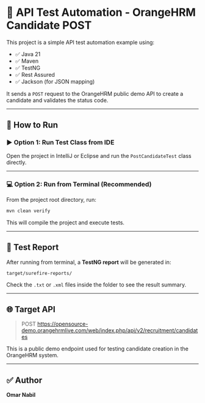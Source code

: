 # 🧪 API Test Automation - OrangeHRM Candidate POST

This project is a simple API test automation example using:

- ✅ Java 21  
- ✅ Maven  
- ✅ TestNG  
- ✅ Rest Assured  
- ✅ Jackson (for JSON mapping)

It sends a `POST` request to the OrangeHRM public demo API to create a candidate and validates the status code.

---


## 🚀 How to Run

### ▶️ Option 1: Run Test Class from IDE

Open the project in IntelliJ or Eclipse and run the `PostCandidateTest` class directly.

---

### 💻 Option 2: Run from Terminal (Recommended)

From the project root directory, run:

```bash
mvn clean verify
```

This will compile the project and execute tests.

---

## 📄 Test Report

After running from terminal, a **TestNG report** will be generated in:

```
target/surefire-reports/
```

Check the `.txt` or `.xml` files inside the folder to see the result summary.

---

## 🌐 Target API

> POST https://opensource-demo.orangehrmlive.com/web/index.php/api/v2/recruitment/candidates

This is a public demo endpoint used for testing candidate creation in the OrangeHRM system.

---

## ✅ Author

**Omar Nabil**  
